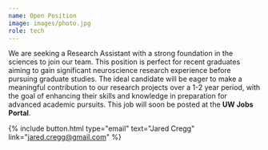 ```yaml
---
name: Open Position
image: images/photo.jpg
role: tech
---
```


We are seeking a Research Assistant with a strong foundation in the sciences to join our team. This position is perfect for recent graduates aiming to gain significant neuroscience research experience before pursuing graduate studies. The ideal candidate will be eager to make a meaningful contribution to our research projects over a 1-2 year period, with the goal of enhancing their skills and knowledge in preparation for advanced academic pursuits. This job will soon be posted at the <a href="https://jobs.wisc.edu/" style="text-decoration: none;"><strong>UW Jobs Portal</strong></a>.

{%
  include button.html
  type="email"
  text="Jared Cregg"
  link="jared.cregg@gmail.com"
%}

